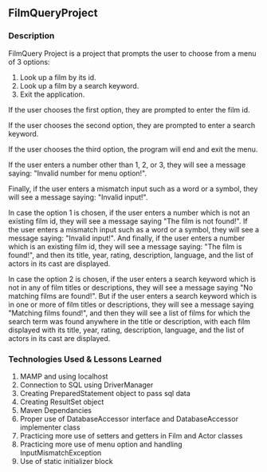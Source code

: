 ## FilmQueryProject

### Description

FilmQuery Project is a project that prompts the user to choose from a menu of 3 options:
1. Look up a film by its id.
2. Look up a film by a search keyword.
3. Exit the application.

If the user chooses the first option, they are prompted to enter the film id.

If the user chooses the second option, they are prompted to enter a search keyword.

If the user chooses the third option, the program will end and exit the menu.

If the user enters a number other than 1, 2, or 3, they will see a message saying: "Invalid number for menu option!".

Finally, if the user enters a mismatch input such as a word or a symbol, they will see a message saying: "Invalid input!".

In case the option 1 is chosen, if the user enters a number which is not an existing film id, they will see a message saying "The film is not found!". If the user enters a mismatch input such as a word or a symbol, they will see a message saying: "Invalid input!". And finally, if the user enters a number which is an existing film id, they will see a message saying: "The film is found!", and then its title, year, rating, description, language, and the list of actors in its cast  are displayed.

In case the option 2 is chosen, if the user enters a search keyword which is not in any of film titles or descriptions, they will see a message saying "No matching films are found!". But if the user enters a search keyword which is in one or more of film titles or descriptions, they will see a message saying "Matching films found!", and then they will see a list of films for which the search term was found anywhere in the title or description, with each film displayed with its title, year, rating, description, language, and the list of actors in its cast  are displayed.

### Technologies Used & Lessons Learned

1. MAMP and using localhost
2. Connection to SQL using DriverManager
3. Creating PreparedStatement object to pass sql data
4. Creating ResultSet object
5. Maven Dependancies
6. Proper use of DatabaseAccessor interface and DatabaseAccessor implementer class
7. Practicing more use of setters and getters in Film and Actor classes
8. Practicing more use of menu option and handling InputMismatchException
9. Use of static initializer block
